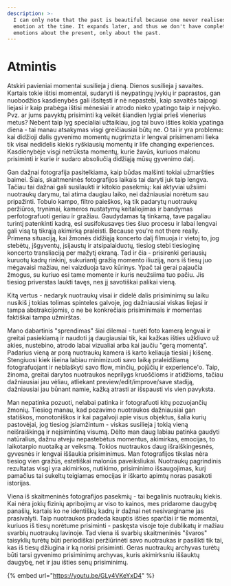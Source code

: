 ```yaml
---
description: >-
  I can only note that the past is beautiful because one never realises an
  emotion at the time. It expands later, and thus we don't have complete
  emotions about the present, only about the past.
---
```


# Atmintis

Atskiri pavieniai momentai susilieja į dieną. Dienos susilieja į savaites. Kartais tokie ištisi momentai, sudaryti iš neypatingų įvykių ir paprastos, gan nuobodžios kasdienybės gali išsitęsti ir nė nepastebi, kaip savaitės taipogi liejasi ir kaip prabėga ištisi mėnesiai ir atrodo nieko ypatingo taip ir neįvyko. Pvz. ar jums pavyktų prisiminti ką veikėt šiandien lygiai prieš vienerius metus? Nebent taip lyg specialiai užtaikiau, jog tai buvo išties kokia ypatinga diena - tai manau atsakymas visgi greičiausiai būtų ne. O tai ir yra problema: kai didžioji dalis gyvenimo momentų nugrimzta ir lengvai prisimenami lieka tik visai nedidelis kiekis ryškiausių momentų ir life changing experiences. Kasdienybėje visgi netrūksta momentų, kurie žavūs, kuriuos malonu prisiminti ir kurie ir sudaro absoliučią didžiąją mūsų gyvenimo dalį.

Gan dažnai fotografija pasitelkiama, kaip būdas malšinti tokiai užmaršties baimei. Šiais, skaitmeninės fotografijos laikais tai daryti juk taip lengva. Tačiau tai dažnai gali susilaukti ir kitokio pasekmių: kai aktyviai užsiimi nuotraukų darymu, tai atima daugiau laiko, nei dažniausiai norėtum sau pripažinti. Tobulo kampo, filtro paieškos, ką tik padarytų nuotraukų peržiūros, trynimai, kameros nustatymų keitaliojimas ir bandymas perfotografuoti geriau ir gražiau. Gaudydamas tą tinkamą, tave pagaliau turintį patenkinti kadrą, esi susifokusavęs ties šiuo procesu ir labai lengvai gali visą tą tikrąją akimirką praleisti. Because you're not there really. Primena situaciją, kai žmonės didžiąją koncerto dalį filmuoja ir vietoj to, jog stebėtų, įšgyventų, įsijaustų ir atsipalaiduotų, tiesiog stebi tiesioginę koncerto transliaciją per mažytį ekraną. Tad ir čia - prisirenki geriausių kuruotų kadrų rinkinį, sukuriantį gražią momento iliuziją, nors iš tiesų juo mėgavaisi mažiau, nei vaizduoja tavo kūrinys. Ypač tai gerai pajaučia žmogus, su kuriuo esi tame momente ir kuris neužsiima tuo pačiu. Jis tiesiog priverstas laukti tavęs, nes jį savotiškai palikai vieną.

Kitą vertus - nedaryk nuotraukų visai ir didelė dalis prisiminimų su laiku nusikiš į tokias tolimas spinteles galvoje, jog dažniausiai viskas liejasi ir tampa abstrakcijomis, o ne be konkrečiais prisiminimais ir momentas faktiškai tampa užmirštas.

Mano dabartinis "sprendimas" šiai dilemai - turėti foto kamerą lengvai ir greitai pasiekiamą ir naudoti ją daugiausiai tik, kai kažkas išties užkliuvo už akies, nustebino, atrodo labai vizualiai arba kai jaučiu "gerą momentą". Padarius vieną ar porą nuotraukų kamera iš karto keliauja tiesiai į kišenę. Stengiuosi kiek išeina labiau minimizuoti savo laiką praleidžiamą fotografuojant ir neblaškyti savo flow, minčių, pojūčių ir experience'o. Taip, žinoma, greitai darytos nuotraukos neprilygs kruoščioms ir atidžioms, tačiau dažniausiai jau vėliau, atliekant preview/edit/improve/save stadiją, dažniausiai jau būnant namie, kažką atrasti ar išspausti vis vien pavyksta. 

Man nepatinka pozuoti, nelabai patinka ir fotografuoti kitų pozuojančių žmonių. Tiesiog manau, kad pozavimo nuotraukos dažniausiai gan statiškos, monotoniškos ir kai pagalvoji apie visus objektus, šalia kurių pastovėjai, jog tiesiog įsiamžintum - viskas susilieja į tokią vieną neišraiškingą ir neįsimintiną visumą. Dėlto man daug labiau patinka gaudyti natūralius, dažnu atveju nepastebėtus momentus, akimirkas, emocijas, to laikotarpio nuotaiką ar veiksmą. Tokios nuotraukos daug išraiškingesnės, gyvesnės ir lengvai iššaukia prisiminimus. Man fotografijos tikslas nėra tiesiog vien gražūs, estetiškai malonūs paveiksliukai. Nuotraukų pagrindinis rezultatas visgi yra akimirkos, nutikimo, prisiminimo išsaugojimas, kurį pamačius tai sukeltų teigiamas emocijas ir iškarto apimtų noras pasakoti istorijas.

Viena iš skaitmeninės fotografijos pasekmių - tai begalinis nuotraukų kiekis. Kai nėra jokių fizinių apribojimų ar viso to kainos, mes pridarome daugybę panašių, kartais ko ne identiškų kadrų ir dažnai net nesivarginame jas prasivalyti. Taip nuotraukos pradeda kauptis išties sparčiai ir tie momentai, kuriuos iš tiesų norėtume prisiminti - paskęsta visoje toje dublikatų ir mažiau svarbių nuotraukų lavinoje. Tad viena iš svarbių skaitmeninės "švaros" taisyklių turėtų būti periodiškai peržiūrinėti savo nuotraukas ir pasilikti tik tai, kas iš tiesų džiugina ir ką norisi prisiminti. Geras nuotraukų archyvas turėtų būti tarsi gyvenimo prisiminimų archyvas, kuris akimirksniu iššauktų daugybę, net ir jau išties senų prisiminimų.

{% embed url="https://youtu.be/GLy4VKeYxD4" %}



